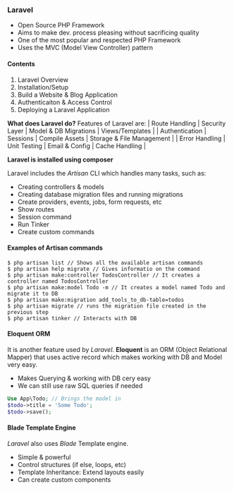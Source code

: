 ### Laravel
* Open Source PHP Framework
* Aims to make dev. process pleasing without sacrificing quality
* One of the most popular and respected PHP Framework
* Uses the MVC (Model View Controller) pattern

#### Contents
1. Laravel Overview
2. Installation/Setup
3. Build a Website & Blog Application
4. Authenticaiton & Access Control
5. Deploying a Laravel Application

**What does Laravel do?**
Features of Laravel are: 
| Route Handling   | Security Layer | Model & DB Migrations  | Views/Templates  |
| Authentication | Sessions | Compile Assets | Storage & File Management |
| Error Handling | Unit Testing | Email & Config | Cache Handling |

**Laravel is installed using composer**

Laravel includes the *Artisan* CLI which handles many tasks, such as:
* Creating controllers & models
* Creating database migration files and running migrations
* Create providers, events, jobs, form requests, etc
* Show routes
* Session command
* Run Tinker
* Create custom commands

#### Examples of Artisan commands
```shell
$ php artisan list // Shows all the available artisan commands
$ php artisan help migrate // Gives informatio on the command
$ php artisan make:controller TodosController // It creates a controller named TodosController
$ php artisan make:model Todo -m // It creates a model named Todo and migrate it to DB
$ php artisan make:migration add_tools_to_db-table=todos
$ php artisan migrate // runs the migration file created in the previous step
$ php artisan tinker // Interacts with DB
```

#### Eloquent ORM
It is another feature used by *Laravel*. **Eloquent** is an ORM (Object Relational Mapper) that uses active record which makes working with DB and Model very easy.

* Makes Querying & working with DB cery easy
* We can still use raw SQL queries if needed

```php
Use App\Todo; // Brings the model in
$todo->title = 'Some Todo';
$todo->save();
```

#### Blade Template Engine
*Laravel* also uses *Blade* Template engine. 
* Simple & powerful
* Control structures (if else, loops, etc)
* Template Inheritance: Extend layouts easily
* Can create custom components
